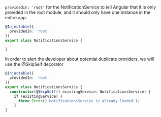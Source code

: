 
`providedIn: 'root'` for the NotificationService to tell Angular that it is only provided in the root module, and it should only have one instance in the entire app.

```ts
@Injectable({
  providedIn: 'root'
})
export class NotificationsService {
  ...
}
```
In order to alert the developer about potential duplicate providers, we will use the @SkipSelf decorator 

```ts
@Injectable({
  providedIn: 'root'
})
export class NotificationsService {
  constructor(@SkipSelf() existingService: NotificationsService) {
    if (existingService) {
      throw Error()'NotificationsService is already loaded');
    }
}
```

